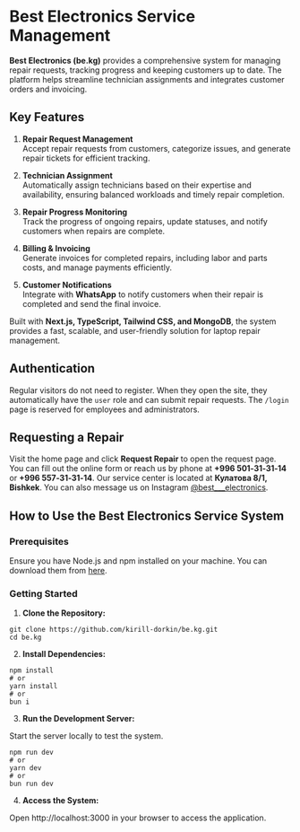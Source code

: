 # Best Electronics Service Management

**Best Electronics (be.kg)** provides a comprehensive system for managing repair requests, tracking progress and keeping customers up to date. The platform helps streamline technician assignments and integrates customer orders and invoicing.

## Key Features

1. **Repair Request Management**  
   Accept repair requests from customers, categorize issues, and generate repair tickets for efficient tracking.

2. **Technician Assignment**  
   Automatically assign technicians based on their expertise and availability, ensuring balanced workloads and timely repair completion.

3. **Repair Progress Monitoring**  
   Track the progress of ongoing repairs, update statuses, and notify customers when repairs are complete.

4. **Billing & Invoicing**  
   Generate invoices for completed repairs, including labor and parts costs, and manage payments efficiently.

5. **Customer Notifications**  
   Integrate with **WhatsApp** to notify customers when their repair is completed and send the final invoice.

Built with **Next.js, TypeScript, Tailwind CSS, and MongoDB**, the system provides a fast, scalable, and user-friendly solution for laptop repair management.

## Authentication
Regular visitors do not need to register. When they open the site, they automatically have the `user` role and can submit repair requests. The `/login` page is reserved for employees and administrators.

## Requesting a Repair
Visit the home page and click **Request Repair** to open the request page. You can fill out the online form or reach us by phone at **+996 501‑31‑31‑14** or **+996 557‑31‑31‑14**.
Our service center is located at **Кулатова&nbsp;8/1, Bishkek**. You can also message us on Instagram [@best___electronics](https://instagram.com/best___electronics).


## How to Use the Best Electronics Service System

### Prerequisites
Ensure you have Node.js and npm installed on your machine. You can download them from [here](https://nodejs.org/).

### Getting Started

1. **Clone the Repository:**

``` 
git clone https://github.com/kirill-dorkin/be.kg.git
cd be.kg
```

2. **Install Dependencies:**

```
npm install
# or
yarn install
# or
bun i
```
3. **Run the Development Server:**

Start the server locally to test the system.

```
npm run dev
# or
yarn dev
# or
bun run dev
```

4. **Access the System:**

Open http://localhost:3000 in your browser to access the application.
